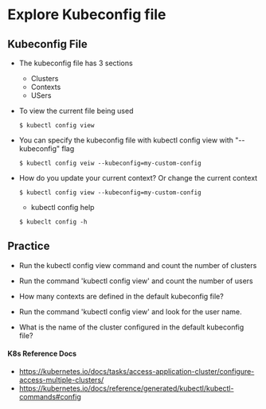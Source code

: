 # Explore Kubeconfig file

## Kubeconfig File
- The kubeconfig file has 3 sections
  - Clusters
  - Contexts
  - USers

- To view the current file being used
  ```
  $ kubectl config view
  ```
- You can specify the kubeconfig file with kubectl config view with "--kubeconfig" flag
  ```
  $ kubectl config veiw --kubeconfig=my-custom-config

- How do you update your current context? Or change the current context
  ```
  $ kubectl config view --kubeconfig=my-custom-config
  ```
  - kubectl config help
  ```
  $ kubeclt config -h
  ```
## Practice

- Run the kubectl config view command and count the number of clusters

    
- Run the command 'kubectl config view' and count the number of users
  
- How many contexts are defined in the default kubeconfig file?
  
  
- Run the command 'kubectl config view' and look for the user name.
  
  
- What is the name of the cluster configured in the default kubeconfig file?

#### K8s Reference Docs
- https://kubernetes.io/docs/tasks/access-application-cluster/configure-access-multiple-clusters/
- https://kubernetes.io/docs/reference/generated/kubectl/kubectl-commands#config

